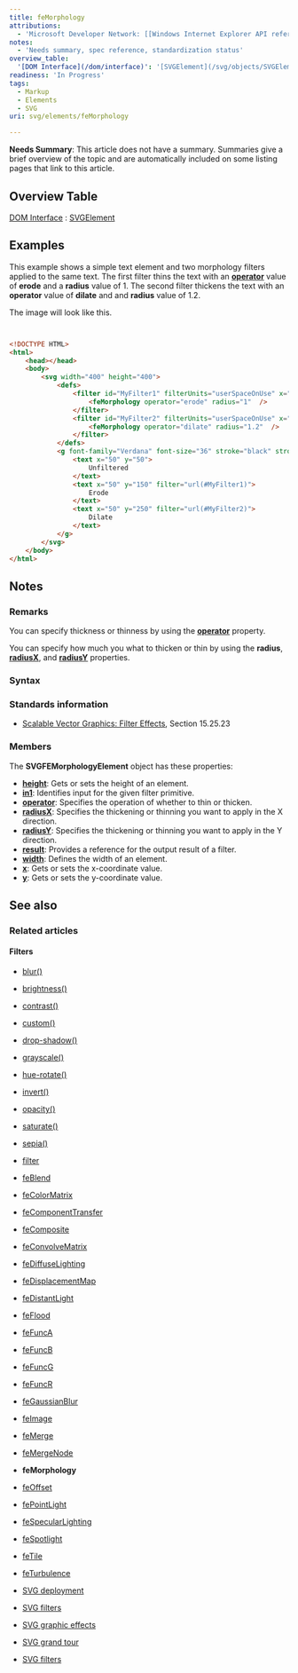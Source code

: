 ```yaml
---
title: feMorphology
attributions:
  - 'Microsoft Developer Network: [[Windows Internet Explorer API reference](http://msdn.microsoft.com/en-us/library/ie/hh828809%28v=vs.85%29.aspx) Article]'
notes:
  - 'Needs summary, spec reference, standardization status'
overview_table:
  '[DOM Interface](/dom/interface)': '[SVGElement](/svg/objects/SVGElement)'
readiness: 'In Progress'
tags:
  - Markup
  - Elements
  - SVG
uri: svg/elements/feMorphology

---
```

**Needs Summary**: This article does not have a summary. Summaries give a brief overview of the topic and are automatically included on some listing pages that link to this article.

## Overview Table

[DOM Interface](/dom/interface)
:   [SVGElement](/svg/objects/SVGElement)

## Examples

This example shows a simple text element and two morphology filters applied to the same text. The first filter thins the text with an [**operator**](/svg/properties/operator) value of **erode** and a **radius** value of 1. The second filter thickens the text with an **operator** value of **dilate** and and **radius** value of 1.2.

The image will look like this.

``` html


<!DOCTYPE HTML>
<html>
    <head></head>
    <body>
        <svg width="400" height="400">
            <defs>
                <filter id="MyFilter1" filterUnits="userSpaceOnUse" x="50" y="50" width="300" height="300">
                    <feMorphology operator="erode" radius="1"  />
                </filter>
                <filter id="MyFilter2" filterUnits="userSpaceOnUse" x="50" y="50" width="300" height="300">
                    <feMorphology operator="dilate" radius="1.2"  />
                </filter>
            </defs>
            <g font-family="Verdana" font-size="36" stroke="black" stroke-width="2">
                <text x="50" y="50">
                    Unfiltered
                </text>
                <text x="50" y="150" filter="url(#MyFilter1)">
                    Erode
                </text>
                <text x="50" y="250" filter="url(#MyFilter2)">
                    Dilate
                </text>
            </g>
        </svg>
    </body>
</html>
```

</pre>

## Notes

### Remarks

You can specify thickness or thinness by using the [**operator**](/svg/properties/operator) property.

You can specify how much you what to thicken or thin by using the **radius**, [**radiusX**](/svg/properties/radiusX), and [**radiusY**](/svg/properties/radiusY) properties.

### Syntax

### Standards information

-   [Scalable Vector Graphics: Filter Effects](http://go.microsoft.com/fwlink/p/?linkid=226062), Section 15.25.23

### Members

The **SVGFEMorphologyElement** object has these properties:

-   [**height**](/svg/properties/height): Gets or sets the height of an element.
-   [**in1**](/svg/properties/in1): Identifies input for the given filter primitive.
-   [**operator**](/svg/properties/operator): Specifies the operation of whether to thin or thicken.
-   [**radiusX**](/svg/properties/radiusX): Specifies the thickening or thinning you want to apply in the X direction.
-   [**radiusY**](/svg/properties/radiusY): Specifies the thickening or thinning you want to apply in the Y direction.
-   [**result**](/svg/properties/result): Provides a reference for the output result of a filter.
-   [**width**](/svg/properties/width): Defines the width of an element.
-   [**x**](/svg/properties/x): Gets or sets the x-coordinate value.
-   [**y**](/svg/properties/y): Gets or sets the y-coordinate value.

## See also

### Related articles

#### Filters

-   [blur()](/css/functions/blur)

-   [brightness()](/css/functions/brightness)

-   [contrast()](/css/functions/contrast)

-   [custom()](/css/functions/custom)

-   [drop-shadow()](/css/functions/drop-shadow)

-   [grayscale()](/css/functions/grayscale)

-   [hue-rotate()](/css/functions/hue-rotate)

-   [invert()](/css/functions/invert)

-   [opacity()](/css/functions/opacity)

-   [saturate()](/css/functions/saturate)

-   [sepia()](/css/functions/sepia)

-   [filter](/css/properties/filter)

-   [feBlend](/svg/elements/feBlend)

-   [feColorMatrix](/svg/elements/feColorMatrix)

-   [feComponentTransfer](/svg/elements/feComponentTransfer)

-   [feComposite](/svg/elements/feComposite)

-   [feConvolveMatrix](/svg/elements/feConvolveMatrix)

-   [feDiffuseLighting](/svg/elements/feDiffuseLighting)

-   [feDisplacementMap](/svg/elements/feDisplacementMap)

-   [feDistantLight](/svg/elements/feDistantLight)

-   [feFlood](/svg/elements/feFlood)

-   [feFuncA](/svg/elements/feFuncA)

-   [feFuncB](/svg/elements/feFuncB)

-   [feFuncG](/svg/elements/feFuncG)

-   [feFuncR](/svg/elements/feFuncR)

-   [feGaussianBlur](/svg/elements/feGaussianBlur)

-   [feImage](/svg/elements/feImage)

-   [feMerge](/svg/elements/feMerge)

-   [feMergeNode](/svg/elements/feMergeNode)

-   **feMorphology**

-   [feOffset](/svg/elements/feOffset)

-   [fePointLight](/svg/elements/fePointLight)

-   [feSpecularLighting](/svg/elements/feSpecularLighting)

-   [feSpotlight](/svg/elements/feSpotlight)

-   [feTile](/svg/elements/feTile)

-   [feTurbulence](/svg/elements/feTurbulence)

-   [SVG deployment](/svg/tutorials/smarter_svg_deploy)

-   [SVG filters](/svg/tutorials/smarter_svg_filters)

-   [SVG graphic effects](/svg/tutorials/smarter_svg_graphics)

-   [SVG grand tour](/svg/tutorials/smarter_svg_overview)

-   [SVG filters](/tutorials/svg_filters)
